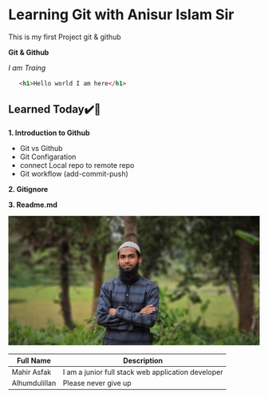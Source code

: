 <!-- <h1>Learning git</h1> -->
# Learning Git with Anisur Islam Sir

This is my first Project git & github

**Git & Github**

_I am Traing_
```html
   <h1>Hello world I am here</h1>
```
## Learned Today✔️💯

 **1. Introduction to Github**
  
   - Git vs Github
   - Git Configaration
   - connect Local repo to remote repo
   - Git workflow (add-commit-push) 

**2. Gitignore**

**3. Readme.md**

![Mahir](images/mahir.jpg)

| Full Name | Description |
| --- | --- |
| Mahir Asfak  | I am a junior full stack web application developer |
| Alhumdulillan  | Please never give up  |
